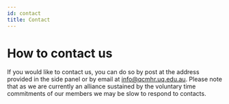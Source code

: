 ```yaml
---
id: contact
title: Contact
---
```


# How to contact us

If you would like to contact us, you can do so by post at the address provided in the side panel or by email at info@qcmhr.uq.edu.au. Please note that as we are currently an alliance sustained by the voluntary time commitments of our members we may be slow to respond to contacts. 
